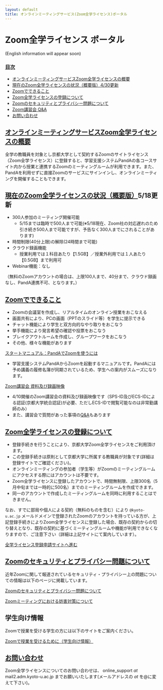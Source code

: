 ```yaml
---
layout: default
title: オンラインミーティングサービス(Zoom全学ライセンス)ポータル 
---
```


# Zoom全学ライセンス ポータル
(English information will appear soon)

<a id="index"></a>
### <a href="#index">目次</a>
- [オンラインミーティングサービスZoom全学ライセンスの概要](#anch01)
- [現在のZoom全学ライセンスの状況（概要版）4/30更新](#anch02)
- [Zoomでできること](#anch03)
- [Zoom全学ライセンスの登録について](#anch04)
- [Zoomのセキュリティとプライバシー問題について](#anch05)
- [Zoom講習会 Q&A](#anch06)
- [お問い合わせ](#anch07)

<a id="anch01"></a>
## <a href="#anch01">オンラインミーティングサービスZoom全学ライセンスの概要</a>

全学の教職員を対象とし京都大学として契約するZoomのサイトライセンス（Zoom全学ライセンス）に登録すると、学習支援システムPandAの各コースサイト内から授業と連携するZoomのミーティングルームが利用できます。また、PandAを利用せずに直接Zoomのサービスにサインインし、オンラインミーティングを開催することもできます。

<a id="anch02"></a>
## <a href="#anch02">現在のZoom全学ライセンスの状況（概要版）</a>5/18更新
- 300人参加のミーティング開催可能
  - 5/15までは臨時で500人まで可能(※5/18現在、Zoom社の対応遅れのため引き続き500人まで可能ですが、予告なく300人までにされることがあります)
- 時間制限(40分上限)の解除(24時間まで可能)
- クラウド録画機能
  - 授業利用では１科目あたり【1.5GB】／授業外利用では１人あたり【0.5GB】まで利用可
- Webinar機能：なし

（無料のZoomアカウントの場合は、上限100人まで、40分まで、クラウド録画なし、PandA連携不可、となります。）

<!-- その他詳細なオプションについては以下 -->

<a id="anch03"></a>
## <a href="#anch03">Zoomでできること</a>
- Zoomの会議室を作成し、リアルタイムのオンライン授業をおこなえる
- 画面共有により、PCの画面（PPTのスライド等）を学生に提示できる
- チャット機能により学生と双方向的なやり取りをおこなう
- 挙手機能により発言希望の確認や投票をおこなう
- ブレイクアウトルームを作成し、グループワークをおこなう
- その他、様々な機能があります

[スタートマニュアル：PandAでZoomを使うには](https://www.iimc.kyoto-u.ac.jp/ja/services/lms/#panda-zoom)
- 学習支援システムPandAからZoomを起動するマニュアルです。PandAには予め講義の履修名簿が同期されているため、学生への案内がスムーズになります。

[Zoom講習会 資料及び録画映像](https://kubar.rd.iimc.kyoto-u.ac.jp/zoom/resources.html)
- 4/10開催のZoom講習会の資料及び録画映像です（SPS-ID及びECS-IDによる認証(京都大学統合認証)が必要、ただしECS-IDで閲覧可能なのは非常勤講師のみ）
- また、講習会で質問があった事項の[Q&A](https://kubar.rd.iimc.kyoto-u.ac.jp/zoom/qa.html)もあります

<a id="anch04"></a>
## <a href="#anch04">Zoom全学ライセンスの登録について</a>

- 登録手続きを行うことにより、京都大学Zoom全学ライセンスをご利用頂けます。
- この登録手続きは原則として京都大学に所属する教職員が対象です(詳細は登録サイトでご確認ください)。
- オンラインミーティングの参加者（学生等）がZoomのミーティングルームにアクセスする際にはアカウントは不要です。
- Zoom全学ライセンスに登録したアカウントで、時間無制限、上限300名（5月中旬までは一時的に500名）までのミーティングルームを作成できます。
- 同一のアカウントで作成したミーティングルームを同時に利用することはできません。

なお、すでに部局や個人による契約（無料のものを含む）により `@kyoto-u.ac.jp` メールドメインで登録されたZoomのアカウントを持っている方が、上記登録手続きによりZoom全学ライセンスに登録した場合、既存の契約からの切り替えとなり、既存の契約に基づくミーティングルームや機能が利用できなくなりますので、ご注意下さい（詳細は上記サイトにて案内しています）。

[全学ライセンス登録申請サイトへ進む](https://kubar.rd.iimc.kyoto-u.ac.jp/zoom/)

<a id="anch05"></a>
## <a href="#anch05">Zoomのセキュリティとプライバシー問題について</a>
近年Zoomに関して報道されているセキュリティ・プライバシー上の問題についての情報は以下のページに掲載しています。

[Zoomのセキュリティとプライバシー問題について](zoom-security)

[Zoomミーティングにおける妨害対策について](zoom-security-action)

<a id="anch06"></a>
## 学生向け情報
Zoomで授業を受ける学生の方には以下のサイトをご案内ください。

[Zoomで授業を受けるために（学生向け情報）](zoom-student)

<a id="anch07"></a>
## <a href="#anch07">お問い合わせ</a>

Zoom全学ライセンスについてのお問い合わせは、 online_support _at_ mail2.adm.kyoto-u.ac.jp までお願いいたします(メールアドレスの _at_ を@に変えて下さい)。 

